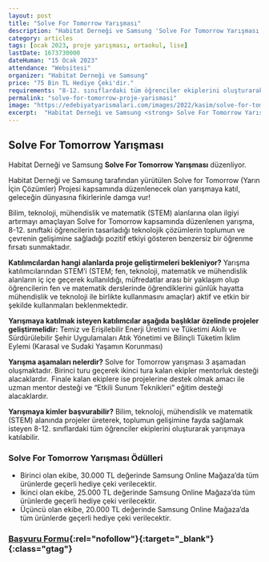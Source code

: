 ```yaml
---
layout: post
title: "Solve For Tomorrow Yarışması"
description: "Habitat Derneği ve Samsung 'Solve For Tomorrow Yarışması' düzenliyor."
category: articles
tags: [ocak 2023, proje yarışması, ortaokul, lise]
lastDate: 1673730000
dateHuman: "15 Ocak 2023"
attendance: "Websitesi"
organizer: "Habitat Derneği ve Samsung"
price: "75 Bin TL Hediye Çeki'dir."
requirements: "8-12. sınıflardaki tüm öğrenciler ekiplerini oluşturarak yarışmaya katılabilir."
permalink: "solve-for-tomorrow-proje-yarismasi"
image: "https://edebiyatyarismalari.com/images/2022/kasim/solve-for-tomorrow-proje-yarismasi.jpg"
excerpt:  "Habitat Derneği ve Samsung <strong> Solve For Tomorrow Yarışması </strong> düzenliyor."
---
```


## Solve For Tomorrow Yarışması
Habitat Derneği ve Samsung **Solve For Tomorrow Yarışması** düzenliyor.  

Habitat Derneği ve Samsung tarafından yürütülen Solve for Tomorrow (Yarın İçin Çözümler) Projesi kapsamında düzenlenecek olan yarışmaya katıl, geleceğin dünyasına fikirlerinle damga vur!

Bilim, teknoloji, mühendislik ve matematik (STEM) alanlarına olan ilgiyi artırmayı amaçlayan Solve for Tomorrow kapsamında düzenlenen yarışma, 8-12. sınıftaki öğrencilerin tasarladığı teknolojik çözümlerin toplumun ve çevrenin gelişimine sağladığı pozitif etkiyi gösteren benzersiz bir öğrenme fırsatı sunmaktadır.


**Katılımcılardan hangi alanlarda proje geliştirmeleri bekleniyor?**
Yarışma katılımcılarından STEM’i (STEM; fen, teknoloji, matematik ve mühendislik alanların iç içe geçerek kullanıldığı, müfredatlar arası bir yaklaşım olup öğrencilerin fen ve matematik derslerinde öğrendiklerini günlük hayatta mühendislik ve teknoloji ile birlikte kullanmasını amaçlar) aktif ve etkin bir şekilde kullanmaları beklenmektedir. 

**Yarışmaya katılmak isteyen katılımcılar aşağıda başlıklar özelinde projeler geliştirmelidir:**
Temiz ve Erişilebilir Enerji Üretimi ve Tüketimi 
Akıllı ve Sürdürülebilir Şehir Uygulamaları 
Atık Yönetimi ve Bilinçli Tüketim 
İklim Eylemi (Karasal ve Sudaki Yaşamın Korunması) 

**Yarışma aşamaları nelerdir?**
Solve for Tomorrow yarışması 3 aşamadan oluşmaktadır. Birinci turu geçerek ikinci tura kalan ekipler mentorluk desteği alacaklardır.  Finale kalan ekiplere ise projelerine destek olmak amacı ile uzman mentor desteği ve “Etkili Sunum Teknikleri” eğitim desteği alacaklardır. 

**Yarışmaya kimler başvurabilir?**
Bilim, teknoloji, mühendislik ve matematik (STEM) alanında projeler üreterek, toplumun gelişimine fayda sağlamak isteyen 8-12. sınıflardaki tüm öğrenciler ekiplerini oluşturarak yarışmaya katılabilir.


### Solve For Tomorrow Yarışması Ödülleri
- Birinci olan ekibe, 30.000 TL değerinde Samsung Online Mağaza’da tüm ürünlerde geçerli hediye çeki verilecektir.
- İkinci olan ekibe, 25.000 TL değerinde Samsung Online Mağaza’da tüm ürünlerde geçerli hediye çeki verilecektir.
- Üçüncü olan ekibe, 20.000 TL değerinde Samsung Online Mağaza’da tüm ürünlerde geçerli hediye çeki verilecektir.


### [Başvuru Formu](https://www.samsung.com/tr/solve-for-tomorrow/#basvur/?ref=edebiyatyarismalari.com){:rel="nofollow"}{:target="_blank"}{:class="gtag"}